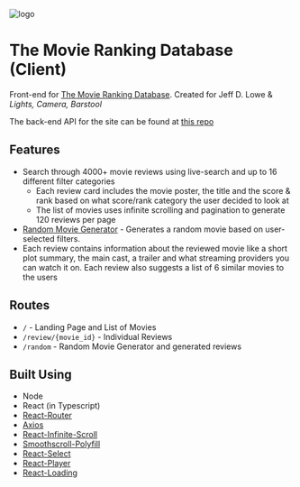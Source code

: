 ![logo](https://www.movierankings.net/static/media/logo.577ce152.jpg)

# The Movie Ranking Database (Client)
Front-end for [The Movie Ranking Database](https://www.movierankings.net/). Created for Jeff D. Lowe & *Lights, Camera, Barstool*

The back-end API for the site can be found at [this repo](https://github.com/mnichols17/ts-express-server)


## Features
+ Search through 4000+ movie reviews using live-search and up to 16 different filter categories
	+ Each review card includes the movie poster, the title and the score & rank based on what score/rank category the user decided to look at
	+ The list of movies uses infinite scrolling and pagination to generate 120 reviews per page
+ [Random Movie Generator](https://www.movierankings.net/random) - Generates a random movie based on user-selected filters.
+ Each review contains information about the reviewed movie like a short plot summary, the main cast, a trailer and what streaming providers you can watch it on. Each review also suggests a list of 6 similar movies to the users

## Routes
+ `/` - Landing Page and List of Movies
+ `/review/{movie_id}` - Individual Reviews
+ `/random` - Random Movie Generator and generated reviews

## Built Using
+ Node
+ React (in Typescript)
+ [React-Router](https://github.com/ReactTraining/react-router)
+ [Axios](https://github.com/axios/axios)
+ [React-Infinite-Scroll](https://github.com/ankeetmaini/react-infinite-scroll-component#readme)
+ [Smoothscroll-Polyfill](https://github.com/iamdustan/smoothscroll)
+ [React-Select](https://github.com/JedWatson/react-select)
+ [React-Player](https://github.com/CookPete/react-player)
+ [React-Loading](https://github.com/fakiolinho/react-loading)
